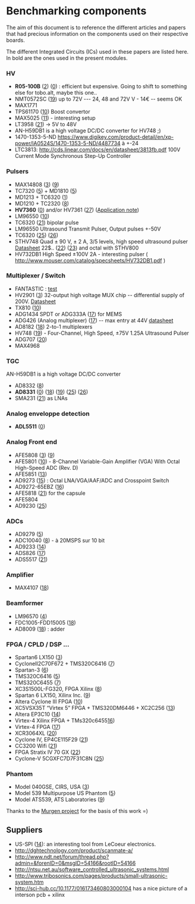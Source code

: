 # Benchmarking components

The aim of this document is to reference the different articles and papers that had precious information on the components used on their respective boards. 

The different Integrated Circuits (ICs) used in these papers are listed here. In bold are the ones used in the present modules.

### HV

* __R05-100B__ ([2]) ([0]) : efficient but expensive. Going to shift to something else for tobo.alt, maybe this one..
* NMT0572SC ([19]) up to 72V --- 24, 48 and 72V V - 14€ -- seems OK
* MAX1771
* TPS61170 ([10]) Boost convertor
* MAX5025 ([11]) - interesting setup
* LT3958 ([21]) -> 5V to 48V
* AN-H59DB1 is a high voltage DC/DC converter for HV748 ;)
* 1470-1353-5-ND  https://www.digikey.com/product-detail/en/xp-power/IA0524S/1470-1353-5-ND/4487734 à +-24
* LTC3813: http://cds.linear.com/docs/en/datasheet/3813fb.pdf 100V Current Mode Synchronous Step-Up Controller

### Pulsers

* MAX14808 ([3]) ([9])
* TC7320  ([5]) + MD1810 ([5])
* MD1213  + TC6320 ([1])
* MD1210 + TC2320 ([8])
* __HV7360__ ([0]) and/or HV7361  ([27])  ([Application note](http://ww1.microchip.com/downloads/en/DeviceDoc/20005570A.pdf))
* LM96550 ([10])
* TC6320 ([21]) bipolar pulse
* LM96550 Ultrasound Transmit Pulser, Output pulses +-50V
* TC6320 ([25])  ([26])
* STHV748 Quad ± 90 V, ± 2 A, 3/5 levels, high speed ultrasound pulser [Datasheet](http://www.st.com/content/ccc/resource/technical/document/datasheet/a9/7f/a3/46/99/65/42/02/CD00226856.pdf/files/CD00226856.pdf/jcr:content/translations/en.CD00226856.pdf) 22$.. ([22]) ([23]) and octal with STHV800 
* HV732DB1 High Speed ±100V 2A - interesting pulser ( http://www.mouser.com/catalog/specsheets/HV732DB1.pdf ) 

### Multiplexer / Switch

* FANTASTIC : [test](http://www.prnewswire.com/news-releases/mps-launched-180v-16-channel-analog-switch-multiplexer-for-ultrasound-applications-that-requires-no-high-voltage-supplies-300427205.html)
* HV2901 ([3]) 32-output high voltage MUX chip -- differential supply of 200V. [Datasheet](http://ww1.microchip.com/downloads/en/DeviceDoc/hv2901.pdf)
* TX810 ([10])
* ADG1434 SPDT or ADG333A ([17]) for MEMS  
* ADG426 (Analog multiplexer) ([17]) -- max entry at 44V [datasheet](http://www.analog.com/media/en/technical-documentation/data-sheets/ADG406_407_426.pdf)
* AD8182 ([18]) 2-to-1 multiplexers
* HV748 ([19]) - Four-Channel, High Speed, ±75V 1.25A Ultrasound Pulser
* ADG707 ([20])
* MAX4968

### TGC
AN-H59DB1 is a high voltage DC/DC converter
* AD8332 ([8])
* __AD8331__ ([0]) ([18]) ([19])   ([25])  ([26])
* SMA231 ([21]) as LNAs

### Analog enveloppe detection

* __ADL5511__ ([0])

### Analog Front end

* AFE5808 ([3]) ([9])
* AFE5801 ([10]) -  8-Channel Variable-Gain Amplifier (VGA) With Octal High-Speed ADC (Rev. D) 
* AFE5851 ([13])
* AD9273 ([15]) : Octal LNA/VGA/AAF/ADC  and Crosspoint Switch
* AD9272-65EBZ ([16])
* AFE5818 ([21]) for the capsule
* AFE5804 
* AD9230  ([25])

### ADCs

* AD9279 ([5])
* ADC10040 ([8]) - à 20MSPS sur 10 bit
* AD9233 ([14])
* ADS826 ([17])
* ADS5517 ([21])

### Amplifier

* MAX4107 ([18])

### Beamformer

* LM96570 ([4])
* FDC1005-FDD15005 ([18])
* AD8009 ([18]) : adder

### FPGA / CPLD / DSP ...

* Spartan6 LX150 ([3])
* CycloneII2C70F672 + TMS320C6416 ([7])
* Spartan-3 ([6])
* TMS320C6416 ([5])
* TMS320C6455 ([7])
* XC3S1500L-FG320, FPGA Xilinx ([8])
* Spartan 6 LX150, Xilinx Inc. ([9])
* Altera Cyclone III FPGA ([10])
* XC5VSX35T “Virtex 5” FPGA + TMS320DM6446 + XC2C256 ([13])
* Altera EP3C10 ([14])
* Virtex-4  Xilinx  FPGA + TMs320c6455[16])
* Virtex-4 FPGA  ([17])
* XCR3064XL ([20])
* Cyclone IV, EP4CE115F29 ([21])
* CC3200 Wifi ([21]) 
* FPGA Stratix IV 70 GX ([22])
* Cyclone-V 5CGXFC7D7F31C8N  ([25])

### Phantom

* Model 040GSE, CIRS,  USA ([3])
* Model 539 Multipurpose US Phantom ([5])
* Model ATS539, ATS Laboratories ([9])

Thanks to the [Murgen project](https://github.com/kelu124/murgen-dev-kit/blob/master/worklog/bibliographie.md) for the basis of this work =) 

## Suppliers

* US-SPI ([14]): an interesting tool from LeCoeur electronics.
* http://dghtechnology.com/product/scanmate-a/
* http://www.ndt.net/forum/thread.php?admin=&forenID=0&msgID=54166&rootID=54166
* http://ntsu.net.au/software_controlled_ultrasonic_systems.html
* http://www.tribosonics.com/pages/products/small-ultrasonic-system.htm
* http://sci-hub.cc/10.1177/016173460803000104 has a nice picture of a interson pcb + xilinx

[0]: https://github.com/kelu124/echomods/ "this project :)"
[1]: https://www.duo.uio.no/bitstream/handle/10852/47813/Sharma_2015.pdf "Shatin Sharma Thesis"
[2]: https://github.com/kelu124/murgen-dev-kit "murgen"
[3]: http://ieeexplore.ieee.org/document/7329474/ "Smartphone-based portable ultrasound imaging system: Prototype implementation and evaluation 10.1109/ULTSYM.2015.0517 -- great schematics"
[4]: http://www.mdpi.com/2313-433X/1/1/193 "FPGA-Based Portable Ultrasound Scanning System with Automatic Kidney Detection doi:10.3390/jimaging1010193 "
[5]: http://ieeexplore.ieee.org/document/7140846/ "A System-on-Chip Solution for Point-of-Care Ultrasound Imaging Systems: Architecture and ASIC Implementation 10.1109/TBCAS.2015.2431272"
[6]: http://ieeexplore.ieee.org/document/6242795/ "A single FPGA-based portable ultrasound imaging system for point-of-care applications 10.1109/TUFFC.2012.2339"
[7]: http://ieeexplore.ieee.org/document/4409966/ "Single-chip solution for ultrasound imaging systems: Initial results  10.1109/ULTSYM.2007.393"
[8]: https://publications.polymtl.ca/509/1/2011_PhilippeL%C3%A9vesque.pdf "ARCHITECTURE D’UN PROCESSEUR DÉDIÉ AUX TRAITEMENTS DE SIGNAUX ULTRASONIQUES EN TEMPS RÉEL EN VUE D’UNE INTÉGRATION SUR PUCE  Philippe Levesque"
[9]: http://ieeexplore.ieee.org/document/6931891/ "A new smart probe system for a tablet PC-based point-of-care ultrasound imaging system: Feasibility study - 10.1109/ULTSYM.2014.0399"
[10]: https://courses.engr.illinois.edu/ece445/getfile.asp?id=5166 "iPhone Ultrasound, Senior Design Project, Design Review"
[11]: https://www.maximintegrated.com/en/app-notes/index.mvp/id/1751 "High-V DC-DC Converter Is Ideal for MEMS (Warning: High-Voltage Circuit)"
[12]: http://www.lecoeur-electronique.net/crbst_16.html "US-SPI Single channel ultrasonic device with SPI interface"	
[13]: https://abm-website-assets.s3.amazonaws.com/mdtmag.com/s3fs-public/legacyfiles/MDT/Articles/2011/05/May11Teardown.pdf "GE Healthcare Vscan teardown"
[14]: http://www.lecoeur-electronique.net/crbst_16.html "US-SPI at LeCoeur" 
[15]: https://github.com/20E214/uprobe "Opening a chinese probe"
[16]: https://www.ncbi.nlm.nih.gov/pmc/articles/PMC5079523/ "FPGA-Based Reconfigurable Processor for Ultrafast Interlaced Ultrasound and Photoacoustic Imaging - 10.1109/TUFFC.2012.2335" 
[17]: http://sci-hub.cc/10.1109/TUFFC.2012.2351 "An FPGA-based ultrasound imaging system using capacitive micromachined ultrasonic transducers."
[18]: https://www.ncbi.nlm.nih.gov/pmc/articles/PMC2330166/ "High-frequency Ultrasound Doppler System for Biomedical Applications with a 30 MHz Linear Array"
[19]: www.mdpi.com/1424-8220/16/10/1681/pdf "Design and Implementation of an Electronic Front-End Based on Square Wave Excitation for Ultrasonic Torsional Guided Wave Viscosity Sensor"
[20]: https://www.ncbi.nlm.nih.gov/pubmed/18269987 "Experimental system Prototype of a Portable, Low-Cost, C-scan Ultrasound Imaging Device - 10.1109/TBME.2007.903517"
[21]: http://sci-hub.cc/10.1109/TMI.2017.2699973 "Development of a mechanical scanning device with high-frequency ultrasound transducer for ultrasonic capsule endoscopy"
[22]: http://ieeexplore.ieee.org/abstract/document/7728843/ "A GPU-based ultrasound Phased-Array research system for non-destructive testing 10.1109/ULTSYM.2016.7728843"
[23]: http://ieeexplore.ieee.org/abstract/document/7319210/ "ARTSENSTouch - A portable device for evaluation of carotid artery stiffness 10.1109/EMBC.2015.7319210"
[24]: http://ieeexplore.ieee.org/document/6932182/ "Design of a multiple-rail high-voltage power supply for ultrasound scanners 10.1109/ULTSYM.2014.0304"
[25]: https://www.ncbi.nlm.nih.gov/pubmed/28368803 "A delayed-excitation data acquisition method for high-frequency ultrasound imaging 10.1109/TBME.2017.2687948"
[26]: http://www.tandfonline.com/doi/abs/10.1080/10402004.2016.1146974?journalCode=utrb20 "Ultrasonic Measurement of Cylindrical Roller–Bearing Lubricant Film Distribution with Two Juxtaposed Transducers"
[27]: http://mgh-courses.ece.gatech.edu/ece6414/S17/Projects/Team8_Draft2_ECE6414_S17.pdf "A Low Power System-on-a-Chip for Ultrasonic Non-Invasive Vein Detection"

